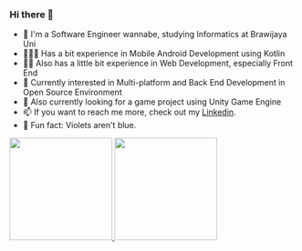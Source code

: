 ### Hi there 👋

- 📖 I'm a Software Engineer wannabe, studying Informatics at Brawijaya Uni
- 🧑🏻‍💻 Has a bit experience in Mobile Android Development using Kotlin
- 🤹🏻 Also has a little bit experience in Web Development, especially Front End
- 🌱 Currently interested in Multi-platform and Back End Development in Open Source Environment
- 🔭 Also currently looking for a game project using Unity Game Engine
- 📫 If you want to reach me more, check out my [Linkedin](https://www.linkedin.com/in/ahmrh/).
- 💬 Fun fact: Violets aren't blue.

<p align="left">
<a href="https://github.com/ahmrh">
  <img height="180em" src="https://github-readme-stats-eight-theta.vercel.app/api?username=ahmrh&show_icons=true&theme=algolia&include_all_commits=true&count_private=true"/>
  <img height="180em" src="https://github-readme-stats-eight-theta.vercel.app/api/top-langs/?username=ahmrh&layout=compact&langs_count=8&theme=algolia"/>
</a>
</p>


<!--
**ahmrh/ahmrh** is a ✨ _special_ ✨ repository because its `README.md` (this file) appears on your GitHub profile.

Here are some ideas to get you started:

- 🔭 I’m currently working on ...
- 🌱 I’m currently learning ...
- 👯 I’m looking to collaborate on ...
- 🤔 I’m looking for help with ...
- 💬 Ask me about ...
- 📫 How to reach me: ...
- 😄 Pronouns: ...
- ⚡ Fun fact: ...
-->
